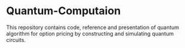 # Quantum-Computaion
This repository contains code, reference and presentation of quantum algorithm for option pricing by constructing and simulating quantum circuits.

